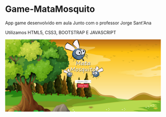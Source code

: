 # Game-MataMosquito
App game desenvolvido em aula Junto com o professor Jorge Sant'Ana

Utilizamos HTML5, CSS3, BOOTSTRAP E JAVASCRIPT

![alt text](/imagens/printgame.png)